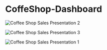 # CoffeShop-Dashboard


![Coffee Shop Sales Presentation 2](https://github.com/user-attachments/assets/cf62249c-936c-4551-9e87-6215cd5c38be)


![Coffee Shop Sales Presentation 3](https://github.com/user-attachments/assets/d4e60c43-af49-4f2d-b43e-e341d76039a6)


![Coffee Shop Sales Presentation 1](https://github.com/user-attachments/assets/93f0fcb2-952e-4eb0-ae81-691ab7cd912a)
